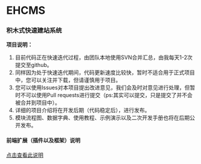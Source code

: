 # EHCMS
### 积木式快速建站系统

**项目说明：**

1. 目前代码正在快速迭代过程，由团队本地使用SVN合并汇总，由我每天1-2次提交至github。
2. 同样因为处于快速迭代期间，代码更新速度比较快，暂时不适合用于正式项目中，您可以关注并下载，但请谨慎用于项目。
3. 您可以使用Issues对本项目提出改进意见，我们会及时对意见进行处理，但暂时不可以使用Pull requests进行提交（ps:其实可以提交，只是提交了并不会被合并到项目中）。
4. 详细的项目介绍将在开发后期（代码稳定后），进行发布。
5. 模块流程图、数据字典、使用教程、示例演示以及二次开发手册也将在后期公开发布。

#### 前端扩展（插件以及框架）说明
[点击查看此说明](./Front-end_Extend_Explain.md)
